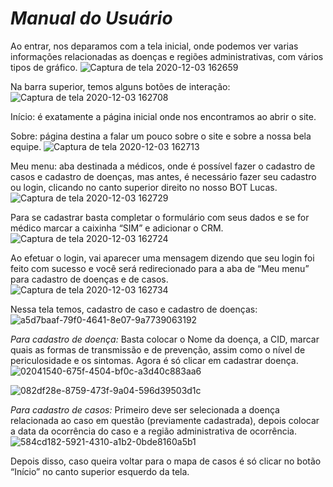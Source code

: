 # *Manual do Usuário*

Ao entrar, nos deparamos com a tela inicial, onde podemos ver varias informações relacionadas as doenças e regiões administrativas, com vários tipos de gráfico.
![Captura de tela 2020-12-03 162659](https://user-images.githubusercontent.com/48574280/101085953-efd0d180-358e-11eb-9586-df83f8eb7fd3.png)


Na barra superior, temos alguns botões de interação:
![Captura de tela 2020-12-03 162708](https://user-images.githubusercontent.com/48574280/101086145-31617c80-358f-11eb-9601-a86aac1684a2.png)


Início: é exatamente a página inicial onde nos encontramos ao abrir o site.

Sobre: página destina a falar um pouco sobre o site e sobre a nossa bela equipe.
![Captura de tela 2020-12-03 162713](https://user-images.githubusercontent.com/48574280/101086181-40482f00-358f-11eb-8f2b-b2110387484c.png)


Meu menu: aba destinada a médicos, onde é possível fazer o cadastro de casos e cadastro de doenças, mas antes, é necessário fazer seu cadastro ou login, clicando no canto superior direito no nosso BOT Lucas.
![Captura de tela 2020-12-03 162729](https://user-images.githubusercontent.com/48574280/101086224-535aff00-358f-11eb-90b6-fcb225559726.png)


Para se cadastrar basta completar o formulário com seus dados e se for médico marcar a caixinha “SIM” e adicionar o CRM.
![Captura de tela 2020-12-03 162724](https://user-images.githubusercontent.com/48574280/101086284-68379280-358f-11eb-9368-aa6d2485cedd.png)


Ao efetuar o login, vai aparecer uma mensagem dizendo que seu login foi feito com sucesso e você será redirecionado para a aba de “Meu menu” para cadastro de doenças e de casos.
![Captura de tela 2020-12-03 162734](https://user-images.githubusercontent.com/48574280/101086336-78e80880-358f-11eb-8cdd-90800188838f.png)


Nessa tela temos, cadastro de caso e cadastro de doenças:
![a5d7baaf-79f0-4641-8e07-9a7739063192](https://user-images.githubusercontent.com/48574280/101086384-8ac9ab80-358f-11eb-9256-e246c19233a3.jpg)


*Para cadastro de doença:*
Basta colocar o Nome da doença, a CID, marcar quais as formas de transmissão e de prevenção, assim como o nível de periculosidade e os sintomas. Agora é só clicar em cadastrar doença.
![02041540-675f-4504-bf0c-a3d40c883aa6](https://user-images.githubusercontent.com/48574280/101086841-3410a180-3590-11eb-8963-e08f8cf44c0f.jpg)


![082df28e-8759-473f-9a04-596d39503d1c](https://user-images.githubusercontent.com/48574280/101086893-425ebd80-3590-11eb-8dbd-beb1c6217474.jpg)


*Para cadastro de casos:*
Primeiro deve ser selecionada a doença relacionada ao caso em questão (previamente cadastrada), depois colocar a data da ocorrência do caso e a região administrativa de ocorrência.
![584cd182-5921-4310-a1b2-0bde8160a5b1](https://user-images.githubusercontent.com/48574280/101086950-52769d00-3590-11eb-8b8b-9ec8d3b6717b.jpg) 


Depois disso, caso queira voltar para o mapa de casos é só clicar no botão “Início” no canto superior esquerdo da tela.
